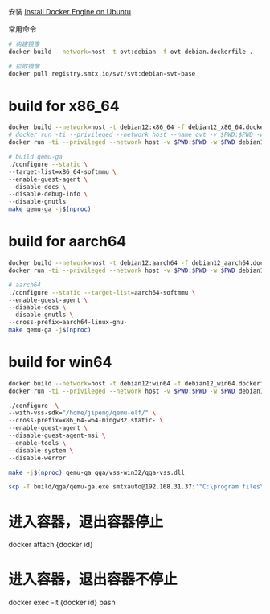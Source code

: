 安装
[Install Docker Engine on Ubuntu](https://docs.docker.com/engine/install/ubuntu/)

常用命令
```bash
# 构建镜像
docker build --network=host -t ovt:debian -f ovt-debian.dockerfile .

# 拉取镜像
docker pull registry.smtx.io/svt/svt:debian-svt-base
```

# build for x86_64
```bash
docker build --network=host -t debian12:x86_64 -f debian12_x86_64.dockerfile .
# docker run -ti --privileged --network host --name ovt -v $PWD:$PWD -w $PWD debian12:x86_64 /bin/bash
docker run -ti --privileged --network host -v $PWD:$PWD -w $PWD debian12:x86_64 /bin/bash

# build qemu-ga
./configure --static \
--target-list=x86_64-softmmu \
--enable-guest-agent \
--disable-docs \
--disable-debug-info \
--disable-gnutls
make qemu-ga -j$(nproc)
```

# build for aarch64
```bash
docker build --network=host -t debian12:aarch64 -f debian12_aarch64.dockerfile .
docker run -ti --privileged --network host -v $PWD:$PWD -w $PWD debian12:aarch64 /bin/bash

# aarch64
./configure --static --target-list=aarch64-softmmu \
--enable-guest-agent \
--disable-docs \
--disable-gnutls \
--cross-prefix=aarch64-linux-gnu-
make qemu-ga -j$(nproc)
```

# build for win64
```bash
docker build --network=host -t debian12:win64 -f debian12_win64.dockerfile .
docker run -ti --privileged --network host -v $PWD:$PWD -w $PWD debian12:win64 /bin/bash

./configure  \
--with-vss-sdk="/home/jipeng/qemu-elf/" \
--cross-prefix=x86_64-w64-mingw32.static- \
--enable-guest-agent \
--disable-guest-agent-msi \
--enable-tools \
--disable-system \
--disable-werror

make -j$(nproc) qemu-ga qga/vss-win32/qga-vss.dll

scp -T build/qga/qemu-ga.exe smtxauto@192.168.31.37:'"C:\program files\svt\qemu-ga.exe"'

```


# 进入容器，退出容器停止
docker attach {docker id}
# 进入容器，退出容器不停止
docker exec -it {docker id} bash
```
